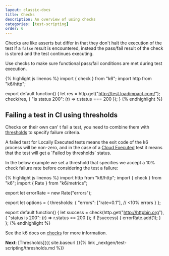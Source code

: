 ```yaml
---
layout: classic-docs
title: Checks
description: An overview of using checks
categories: [test-scripting]
order: 6
---
```


Checks are like asserts but differ in that they don't halt the execution of the test if a `false` result is encountered, instead the pass/fail result of the check is stored and the test continues executing.

Use checks to make sure functional pass/fail conditions are met during test execution.

{% highlight js linenos %}
import { check } from "k6";
import http from "k6/http";

export default function() {
  let res = http.get("http://test.loadimpact.com/");
  check(res, {
    "is status 200": (r) => r.status === 200
  });
}
{% endhighlight %}

## Failing a test in CI using thresholds
Checks on their own can' t fail a test, you need to combine them with [thresholds]() to specify failure criteria.

<div class="callout callout-warning" role="alert">
    A failed test for Locally Executed tests means the exit code of the k6 process will be non-zero, and in the case of a <a href="CLOUD_EXEC_DOCS_LINK" class="alert-link">Cloud Executed</a> test it means that the test will get a `Failed by thresholds` status.
</div>

In the below example we set a threshold that specifies we accept a 10% check failure rate before considering the test a failure:

{% highlight js linenos %}
import http from "k6/http";
import { check } from "k6";
import { Rate } from "k6/metrics";

export let errorRate = new Rate("errors");

export let options = {
    thresholds: {
        "errors": ["rate<0.1"], // <10% errors
   }
};

export default function() {
    let success = check(http.get("http://httpbin.org"), {
        "status is 200": (r) => r.status == 200
    });
    if (!success) {
        errorRate.add(1);
    }
};
{% endhighlight %}

See the k6 docs on [checks](https://docs.k6.io/docs/checks) for more information.

**Next**: [Thresholds]({{ site.baseurl }}{% link _nextgen/test-scripting/thresholds.md %})
